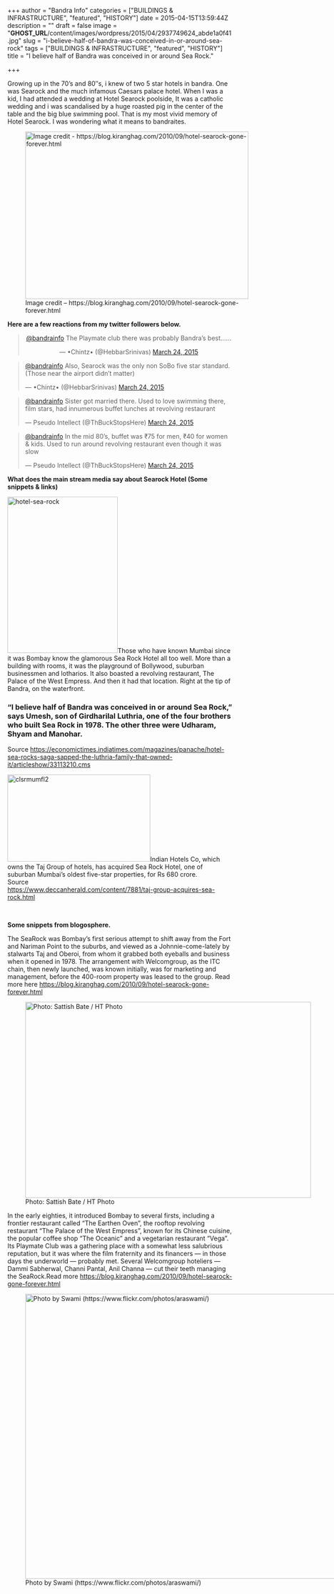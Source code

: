+++
author = "Bandra Info"
categories = ["BUILDINGS &amp; INFRASTRUCTURE", "featured", "HISTORY"]
date = 2015-04-15T13:59:44Z
description = ""
draft = false
image = "__GHOST_URL__/content/images/wordpress/2015/04/2937749624_abde1a0f41.jpg"
slug = "i-believe-half-of-bandra-was-conceived-in-or-around-sea-rock"
tags = ["BUILDINGS &amp; INFRASTRUCTURE", "featured", "HISTORY"]
title = "I believe half of Bandra was conceived in or around Sea Rock."

+++


<p>Growing up in the 70&#8217;s and 80&#8243;s, i knew of two 5 star hotels in bandra. One was Searock and the much infamous Caesars palace hotel. When I was a kid, I had attended a wedding at Hotel Searock poolside, It was a catholic wedding and i was scandalised by a huge roasted pig in the center of the table and the big blue swimming pool. That is my most vivid memory of Hotel Searock. I was wondering what it means to bandraites.</p>
<p><figure id="attachment_8079" aria-describedby="caption-attachment-8079" style="width: 500px" class="wp-caption aligncenter"><a href="https://blog.kiranghag.com/2010/09/hotel-searock-gone-forever.html"><img loading="lazy" class="size-full wp-image-8079" src="https://i0.wp.com/bandra.info/wp-content/uploads/2015/04/2937749624_abde1a0f41.jpg?resize=500%2C375&#038;ssl=1" alt="Image credit - https://blog.kiranghag.com/2010/09/hotel-searock-gone-forever.html" width="500" height="375" data-recalc-dims="1" /></a><figcaption id="caption-attachment-8079" class="wp-caption-text">Image credit &#8211; https://blog.kiranghag.com/2010/09/hotel-searock-gone-forever.html</figcaption></figure></p>
<p><strong>Here are a few reactions from my twitter followers below.</strong></p>
<blockquote class="twitter-tweet" lang="en">
<p style="text-align: center;"><a href="httpss://twitter.com/bandrainfo">@bandrainfo</a> The Playmate club there was probably Bandra&#8217;s best&#8230;&#8230;</p>
<p style="text-align: center;">— •Chintz• (@HebbarSrinivas) <a href="httpss://twitter.com/HebbarSrinivas/status/580341691413979136">March 24, 2015</a></p>
</blockquote>
<p style="text-align: center;"><script src="//platform.twitter.com/widgets.js" async="" charset="utf-8"></script></p>
<blockquote class="twitter-tweet" lang="en"><p>
<a href="httpss://twitter.com/bandrainfo">@bandrainfo</a> Also, Searock was the only non SoBo five star standard. (Those near the airport didn&#8217;t matter)</p>
<p>— •Chintz• (@HebbarSrinivas) <a href="httpss://twitter.com/HebbarSrinivas/status/580342578966491136">March 24, 2015</a>
</p></blockquote>
<p><script src="//platform.twitter.com/widgets.js" async="" charset="utf-8"></script></p>
<blockquote class="twitter-tweet" lang="en"><p><a href="httpss://twitter.com/bandrainfo">@bandrainfo</a> Sister got married there. Used to love swimming there, film stars, had innumerous buffet lunches at revolving restaurant</p>
<p>— Pseudo Intellect (@ThBuckStopsHere) <a href="httpss://twitter.com/ThBuckStopsHere/status/580340901953732608">March 24, 2015</a></p></blockquote>
<p style="text-align: center;"><script src="//platform.twitter.com/widgets.js" async="" charset="utf-8"></script></p>
<blockquote class="twitter-tweet" lang="en"><p>
<a href="httpss://twitter.com/bandrainfo">@bandrainfo</a> In the mid 80&#8217;s, buffet was ₹75 for men, ₹40 for women &amp; kids. Used to run around revolving restaurant even though it was slow</p>
<p>— Pseudo Intellect (@ThBuckStopsHere) <a href="httpss://twitter.com/ThBuckStopsHere/status/580341413528768513">March 24, 2015</a>
</p></blockquote>
<p><script src="//platform.twitter.com/widgets.js" async="" charset="utf-8"></script></p>
<p><strong>What does the main stream media say about Searock Hotel (Some snippets &amp; links) </strong></p>
<p><img loading="lazy" class="alignright size-full wp-image-8068" src="https://i0.wp.com/bandra.info/wp-content/uploads/2015/04/hotel-sea-rock.jpg?resize=247%2C350&#038;ssl=1" alt="hotel-sea-rock" width="247" height="350" srcset="https://i0.wp.com/bandra.info/wp-content/uploads/2015/04/hotel-sea-rock.jpg?zoom=2&amp;resize=247%2C350&amp;ssl=1 494w, https://i0.wp.com/bandra.info/wp-content/uploads/2015/04/hotel-sea-rock.jpg?zoom=3&amp;resize=247%2C350&amp;ssl=1 741w" sizes="(max-width: 247px) 100vw, 247px" data-recalc-dims="1" />Those who have known Mumbai since it was Bombay know the glamorous Sea Rock Hotel all too well. More than a building with rooms, it was the playground of Bollywood, suburban businessmen and lotharios. It also boasted a revolving restaurant, The Palace of the West Empress. And then it had that location. Right at the tip of Bandra, on the waterfront.</p>
<h3>&#8220;I believe half of Bandra was conceived in or around Sea Rock,&#8221; says Umesh, son of Girdharilal Luthria, one of the four brothers who built Sea Rock in 1978. The other three were Udharam, Shyam and Manohar.</h3>
<p>Source <a href="https://economictimes.indiatimes.com/magazines/panache/hotel-sea-rocks-saga-sapped-the-luthria-family-that-owned-it/articleshow/33113210.cms">https://economictimes.indiatimes.com/magazines/panache/hotel-sea-rocks-saga-sapped-the-luthria-family-that-owned-it/articleshow/33113210.cms<br />
</a></p>
<p><img loading="lazy" class=" size-full wp-image-8076 alignleft" src="https://i0.wp.com/bandra.info/wp-content/uploads/2015/04/clsrmumfl2.jpg?resize=320%2C195&#038;ssl=1" alt="clsrmumfl2" width="320" height="195" data-recalc-dims="1" />Indian Hotels Co, which owns the Taj Group of hotels, has acquired Sea Rock Hotel, one of suburban Mumbai&#8217;s oldest five-star properties, for Rs 680 crore.<br />
Source<br />
<a href="https://www.deccanherald.com/content/7881/taj-group-acquires-sea-rock.html">https://www.deccanherald.com/content/7881/taj-group-acquires-sea-rock.html</a></p>
<p>&nbsp;</p>
<p><strong>Some snippets from blogosphere. </strong></p>
<p>The SeaRock was Bombay’s first serious attempt to shift away from the Fort and Nariman Point to the suburbs, and viewed as a Johnnie-come-lately by stalwarts Taj and Oberoi, from whom it grabbed both eyeballs and business when it opened in 1978. The arrangement with Welcomgroup, as the ITC chain, then newly launched, was known initially, was for marketing and management, before the 400-room property was leased to the group. Read more here <a href="https://blog.kiranghag.com/2010/09/hotel-searock-gone-forever.html">https://blog.kiranghag.com/2010/09/hotel-searock-gone-forever.html</a></p>
<p><figure id="attachment_8069" aria-describedby="caption-attachment-8069" style="width: 640px" class="wp-caption aligncenter"><img loading="lazy" class="size-full wp-image-8069" src="https://i0.wp.com/bandra.info/wp-content/uploads/2015/04/sea-rock.jpg?resize=640%2C439&#038;ssl=1" alt="Photo: Sattish Bate / HT Photo" width="640" height="439" srcset="https://i0.wp.com/bandra.info/wp-content/uploads/2015/04/sea-rock.jpg?w=640&amp;ssl=1 640w, https://i0.wp.com/bandra.info/wp-content/uploads/2015/04/sea-rock.jpg?resize=500%2C343&amp;ssl=1 500w" sizes="(max-width: 640px) 100vw, 640px" data-recalc-dims="1" /><figcaption id="caption-attachment-8069" class="wp-caption-text">Photo: Sattish Bate / HT Photo</figcaption></figure></p>
<p>In the early eighties, it introduced Bombay to several firsts, including a frontier restaurant called “The Earthen Oven”, the rooftop revolving restaurant “The Palace of the West Empress”, known for its Chinese cuisine, the popular coffee shop “The Oceanic” and a vegetarian restaurant “Vega”. Its Playmate Club was a gathering place with a somewhat less salubrious reputation, but it was where the film fraternity and its financers — in those days the underworld — probably met. Several Welcomgroup hoteliers — Dammi Sabherwal, Channi Pantal, Anil Channa — cut their teeth managing the SeaRock.Read more <a href="https://blog.kiranghag.com/2010/09/hotel-searock-gone-forever.html">https://blog.kiranghag.com/2010/09/hotel-searock-gone-forever.html</a></p>
<p><figure id="attachment_8070" aria-describedby="caption-attachment-8070" style="width: 1024px" class="wp-caption aligncenter"><img loading="lazy" class="size-large wp-image-8070" src="https://i2.wp.com/bandra.info/wp-content/uploads/2015/04/Sea_Rock_Hotel_mumbai.jpg?resize=850%2C638&#038;ssl=1" alt="Photo by Swami (https://www.flickr.com/photos/araswami/)" width="850" height="638" srcset="https://i2.wp.com/bandra.info/wp-content/uploads/2015/04/Sea_Rock_Hotel_mumbai.jpg?resize=1024%2C768&amp;ssl=1 1024w, https://i2.wp.com/bandra.info/wp-content/uploads/2015/04/Sea_Rock_Hotel_mumbai.jpg?resize=500%2C375&amp;ssl=1 500w, https://i2.wp.com/bandra.info/wp-content/uploads/2015/04/Sea_Rock_Hotel_mumbai.jpg?w=1700&amp;ssl=1 1700w, https://i2.wp.com/bandra.info/wp-content/uploads/2015/04/Sea_Rock_Hotel_mumbai.jpg?w=2550&amp;ssl=1 2550w" sizes="(max-width: 850px) 100vw, 850px" data-recalc-dims="1" /><figcaption id="caption-attachment-8070" class="wp-caption-text">Photo by Swami (https://www.flickr.com/photos/araswami/)</figcaption></figure></p>



